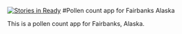[![Stories in Ready](https://badge.waffle.io/computations/pollen_counts.png?label=ready&title=Ready)](https://waffle.io/computations/pollen_counts)
#Pollen count app for Fairbanks Alaska

This is a pollen count app for Fairbanks, Alaska. 
